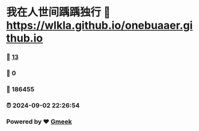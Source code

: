 # 我在人世间踽踽独行 :link: https://wlkla.github.io/onebuaaer.github.io 
### :page_facing_up: [13](https://wlkla.github.io/onebuaaer.github.io/tag.html) 
### :speech_balloon: 0 
### :hibiscus: 186455 
### :alarm_clock: 2024-09-02 22:26:54 
### Powered by :heart: [Gmeek](https://github.com/Meekdai/Gmeek)
